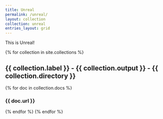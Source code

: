 ```yaml
---
title: Unreal
permalink: /unreal/
layout: collection
collection: unreal
entries_layout: grid
---
```

This is Unreal!

{% for collection in site.collections %}
<h2>
{{ collection.label }} - {{ collection.output }} - {{ collection.directory }}
</h2>
    {% for doc in collection.docs %}
    <h3>
    {{ doc.url }}
    </h3>
    {% endfor %}
{% endfor %}